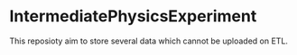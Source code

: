 # IntermediatePhysicsExperiment
This reposioty aim to store several data which cannot be uploaded on ETL.
